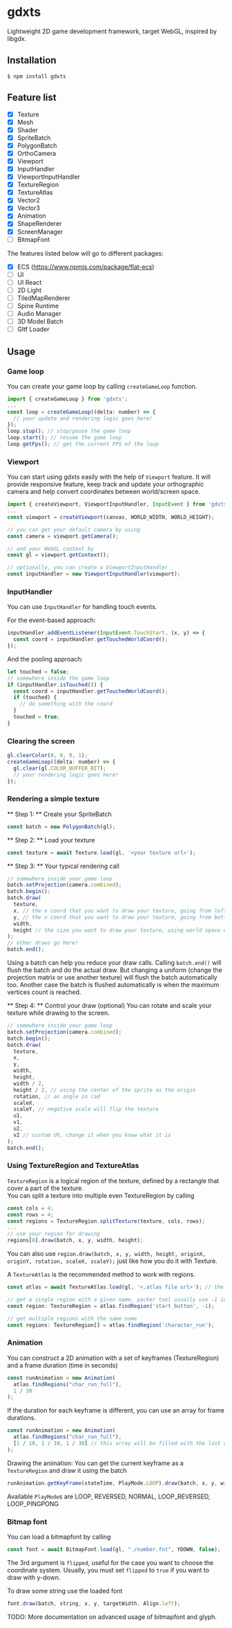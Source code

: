 # gdxts

Lightweight 2D game development framework, target WebGL, inspired by libgdx.

## Installation

    $ npm install gdxts

## Feature list

- [x] Texture
- [x] Mesh
- [x] Shader
- [x] SpriteBatch
- [x] PolygonBatch
- [x] OrthoCamera
- [x] Viewport
- [x] InputHandler
- [x] ViewportInputHandler
- [x] TextureRegion
- [x] TextureAtlas
- [x] Vector2
- [x] Vector3
- [x] Animation
- [x] ShapeRenderer
- [x] ScreenManager
- [ ] BitmapFont

The features listed below will go to different packages:

- [x] ECS (https://www.npmjs.com/package/flat-ecs)
- [ ] UI
- [ ] UI React
- [ ] 2D Light
- [ ] TiledMapRenderer
- [ ] Spine Runtime
- [ ] Audio Manager
- [ ] 3D Model Batch
- [ ] Gltf Loader

## Usage

### Game loop

You can create your game loop by calling `createGameLoop` function.

```Javascript
import { createGameLoop } from 'gdxts';
...
const loop = createGameLoop((delta: number) => {
  // your update and rendering logic goes here!
});
loop.stop(); // stop/pause the game loop
loop.start(); // resume the game loop
loop.getFps(); // get the current FPS of the loop
```

### Viewport

You can start using gdxts easily with the help of `Viewport` feature. It will provide responsive feature, keep track and update your orthographic camera and help convert coordinates between world/screen space.

```Javascript
import { createViewport, ViewportInputHandler, InputEvent } from 'gdxts';
...
const viewport = createViewport(canvas, WORLD_WIDTH, WORLD_HEIGHT);

// you can get your default camera by using
const camera = viewport.getCamera();

// and your WebGL context by
const gl = viewport.getContext();

// optionally, you can create a ViewportInputHandler
const inputHandler = new ViewportInputHandler(viewport);
```

### InputHandler

You can use `InputHandler` for handling touch events.

For the event-based approach:

```Javascript
inputHandler.addEventListener(InputEvent.TouchStart, (x, y) => {
  const coord = inputHandler.getTouchedWorldCoord();
});
```

And the pooling approach:

```Javascript
let touched = false;
// somewhere inside the game loop
if (inputHandler.isTouched()) {
  const coord = inputHandler.getTouchedWorldCoord();
  if (touched) {
    // do something with the coord
  }
  touched = true;
}
```

### Clearing the screen

```Javascript
gl.clearColor(0, 0, 0, 1);
createGameLoop((delta: number) => {
  gl.clear(gl.COLOR_BUFFER_BIT);
  // your rendering logic goes here!
});
```

### Rendering a simple texture

** Step 1: ** Create your SpriteBatch

```Javascript
const batch = new PolygonBatch(gl);
```

** Step 2: ** Load your texture

```Javascript
const texture = await Texture.load(gl, '<your texture url>');
```

** Step 3: ** Your typical rendering call

```Javascript
// somewhere inside your game loop
batch.setProjection(camera.combined);
batch.begin();
batch.draw(
  texture,
  x, // the x coord that you want to draw your texture, going from left to right
  y, // the x coord that you want to draw your texture, going from bottom to top
  width,
  height // the size you want to draw your texture, using world space unit
);
// other draws go here!
batch.end();
```

Using a batch can help you reduce your draw calls. Calling `batch.end()` will flush the batch and do the actual draw.
But changing a uniform (change the projection matrix or use another texture) will flush the batch automatically too.
Another case the batch is flushed automatically is when the maximum vertices count is reached.

** Step 4: ** Control your draw (optional)
You can rotate and scale your texture while drawing to the screen.

```Javascript
// somewhere inside your game loop
batch.setProjection(camera.combined);
batch.begin();
batch.draw(
  texture,
  x,
  y,
  width,
  height,
  width / 2,
  height / 2, // using the center of the sprite as the origin
  rotation, // an angle in rad
  scaleX,
  scaleY, // negative scale will flip the texture
  u1,
  v1,
  u2,
  v2 // custom UV, change it when you know what it is
);
batch.end();
```

### Using TextureRegion and TextureAtlas

`TextureRegion` is a logical region of the texture, defined by a rectangle that cover a part of the texture.  
You can split a texture into multiple even TextureRegion by calling

```Javascript
const cols = 4;
const rows = 4;
const regions = TextureRegion.splitTexture(texture, cols, rows);
...
// use your region for drawing
regions[0].draw(batch, x, y, width, height);
```

You can also use `region.draw(batch, x, y, width, height, originX, originY, rotation, scaleX, scaleY);` just like how you do it with Texture.

A `TextureAtlas` is the recommended method to work with regions.

```Javascript
const atlas = await TextureAtlas.load(gl, '<.atlas file url>'); // the load function is promise-based

// get a single region with a given name, packer tool usually use -1 index for this type of region
const region: TextureRegion = atlas.findRegion('start_button', -1);

// get multiple regions with the same name
const regions: TextureRegion[] = atlas.findRegion('character_run');
```

### Animation

You can construct a 2D animation with a set of keyframes (TextureRegion) and a frame duration (time in seconds)

```Javascript
const runAnimation = new Animation(
  atlas.findRegions("char_run_full"),
  1 / 30
);
```

If the duration for each keyframe is different, you can use an array for frame durations.

```Javascript
const runAnimation = new Animation(
  atlas.findRegions("char_run_full"),
  [1 / 10, 1 / 10, 1 / 30] // this array will be filled with the last value
);
```

Drawing the animation: You can get the current keyframe as a `TextureRegion` and draw it using the batch

```Javascript
runAnimation.getKeyFrame(stateTime, PlayMode.LOOP).draw(batch, x, y, width, height);
```

Available `PlayMode`s are LOOP, REVERSED, NORMAL, LOOP_REVERSED, LOOP_PINGPONG

### Bitmap font

You can load a bitmapfont by calling

```Javascript
const font = await BitmapFont.load(gl, "./number.fnt", YDOWN, false);
```

The 3rd argument is `flipped`, useful for the case you want to choose the coordinate system. Usually, you must set `flipped` to `true` if you want to draw with y-down.

To draw some string use the loaded font

```Javascript
font.draw(batch, string, x, y, targetWidth, Align.left);
```

TODO: More documentation on advanced usage of bitmapfont and glyph.
